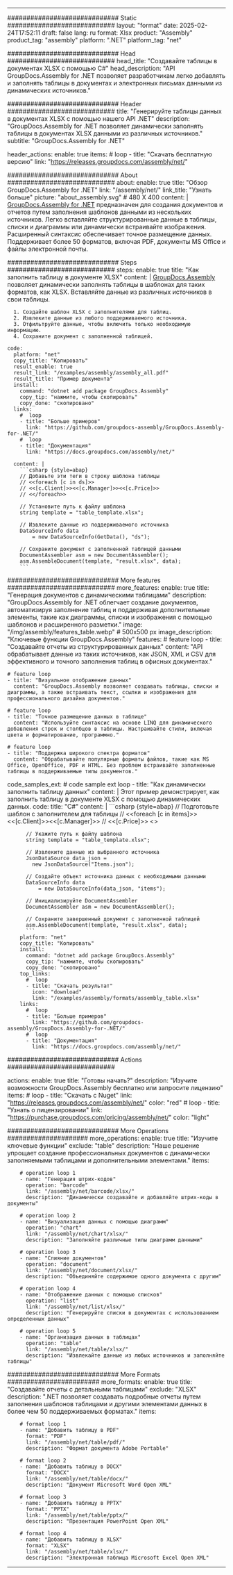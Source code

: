 



---
############################# Static ############################
layout: "format"
date:  2025-02-24T17:52:11
draft: false
lang: ru
format: Xlsx
product: "Assembly"
product_tag: "assembly"
platform: ".NET"
platform_tag: "net"

############################# Head ############################
head_title: "Создавайте таблицы в документах XLSX с помощью C#"
head_description: "API GroupDocs.Assembly for .NET позволяет разработчикам легко добавлять и заполнять таблицы в документах и электронных письмах данными из динамических источников."

############################# Header ############################
title: "Генерируйте таблицы данных в документах XLSX с помощью нашего API .NET" 
description: "GroupDocs.Assembly for .NET позволяет динамически заполнять таблицы в документах XLSX данными из различных источников."
subtitle: "GroupDocs.Assembly for .NET" 

header_actions:
  enable: true
  items:
    #  loop
    - title: "Скачать бесплатную версию"
      link: "https://releases.groupdocs.com/assembly/net/"
      
############################# About ############################
about:
    enable: true
    title: "Обзор GroupDocs.Assembly for .NET"
    link: "/assembly/net/"
    link_title: "Узнать больше"
    picture: "about_assembly.svg" # 480 X 400
    content: |
       [GroupDocs.Assembly for .NET](/assembly/net/) предназначен для создания документов и отчетов путем заполнения шаблонов данными из нескольких источников. Легко вставляйте структурированные данные в таблицы, списки и диаграммы или динамически встраивайте изображения. Расширенный синтаксис обеспечивает точное размещение данных. Поддерживает более 50 форматов, включая PDF, документы MS Office и файлы электронной почты.

############################# Steps ############################
steps:
    enable: true
    title: "Как заполнить таблицу в документе XLSX"
    content: |
      [GroupDocs.Assembly](/assembly/net/) позволяет динамически заполнять таблицы в шаблонах для таких форматов, как XLSX. Вставляйте данные из различных источников в свои таблицы.
      
      1. Создайте шаблон XLSX с заполнителями для таблиц.
      2. Извлеките данные из любого поддерживаемого источника.
      3. Отфильтруйте данные, чтобы включить только необходимую информацию.
      4. Сохраните документ с заполненной таблицей.
   
    code:
      platform: "net"
      copy_title: "Копировать"
      result_enable: true
      result_link: "/examples/assembly/assembly_all.pdf"
      result_title: "Пример документа"
      install:
        command: "dotnet add package GroupDocs.Assembly"
        copy_tip: "нажмите, чтобы скопировать"
        copy_done: "скопировано"
      links:
        #  loop
        - title: "Больше примеров"
          link: "https://github.com/groupdocs-assembly/GroupDocs.Assembly-for-.NET/"
        #  loop
        - title: "Документация"
          link: "https://docs.groupdocs.com/assembly/net/"
          
      content: |
        ```csharp {style=abap}
        // Добавьте эти теги в строку шаблона таблицы
        // <<foreach [c in ds]>>
        // <<[c.Client]>><<[c.Manager]>><<[c.Price]>>
        // <</foreach>>

        // Установите путь к файлу шаблона
        string template = "table_template.xlsx";

        // Извлеките данные из поддерживаемого источника
        DataSourceInfo data 
            = new DataSourceInfo(GetData(), "ds");

        // Сохраните документ с заполненной таблицей данными
        DocumentAssembler asm = new DocumentAssembler();
        asm.AssembleDocument(template, "result.xlsx", data);
        ```            

############################# More features ############################
more_features:
  enable: true
  title: "Генерация документов с динамическими таблицами"
  description: "GroupDocs.Assembly for .NET облегчает создание документов, автоматизируя заполнение таблиц и поддерживая дополнительные элементы, такие как диаграммы, списки и изображения с помощью шаблонов и расширенного разметки."
  image: "/img/assembly/features_table.webp" # 500x500 px
  image_description: "Ключевые функции GroupDocs.Assembly"
  features:
    # feature loop
    - title: "Создавайте отчеты из структурированных данных"
      content: "API обрабатывает данные из таких источников, как JSON, XML и CSV для эффективного и точного заполнения таблиц в офисных документах."

    # feature loop
    - title: "Визуальное отображение данных"
      content: "GroupDocs.Assembly позволяет создавать таблицы, списки и диаграммы, а также встраивать текст, ссылки и изображения для профессионального дизайна документов."

    # feature loop
    - title: "Точное размещение данных в таблице"
      content: "Используйте синтаксис на основе LINQ для динамического добавления строк и столбцов в таблицы. Настраивайте стили, включая цвета и форматирование, программно."

    # feature loop
    - title: "Поддержка широкого спектра форматов"
      content: "Обрабатывайте популярные форматы файлов, такие как MS Office, OpenOffice, PDF и HTML. Без проблем встраивайте заполненные таблицы в поддерживаемые типы документов."
      
  code_samples_ext:
    # code sample ext loop
    - title: "Как динамически заполнить таблицу данных"
      content: |
        Этот пример демонстрирует, как заполнить таблицу в документе XLSX с помощью динамических данных.
      code:
        title: "C#"
        content: |
          ```csharp {style=abap}
          // Подготовьте шаблон с заполнителем для таблицы
          // <<foreach [c in items]>> <<[c.Client]>><<[c.Manager]>>
          // <<[c.Price]>> <</foreach>>

          // Укажите путь к файлу шаблона
          string template = "table_template.xlsx";

          // Извлеките данные из выбранного источника
          JsonDataSource data_json = 
            new JsonDataSource("Items.json");

          // Создайте объект источника данных с необходимыми данными
          DataSourceInfo data 
              = new DataSourceInfo(data_json, "items");

          // Инициализируйте DocumentAssembler
          DocumentAssembler asm = new DocumentAssembler();

          // Сохраните завершенный документ с заполненной таблицей
          asm.AssembleDocument(template, "result.xlsx", data);
          ```
        platform: "net"
        copy_title: "Копировать"
        install:
          command: "dotnet add package GroupDocs.Assembly"
          copy_tip: "нажмите, чтобы скопировать"
          copy_done: "скопировано"
        top_links:
          #  loop
          - title: "Скачать результат"
            icon: "download"
            link: "/examples/assembly/formats/assembly_table.xlsx"
        links:
          #  loop
          - title: "Больше примеров"
            link: "https://github.com/groupdocs-assembly/GroupDocs.Assembly-for-.NET/"
          #  loop
          - title: "Документация"
            link: "https://docs.groupdocs.com/assembly/net/"
            

            


############################# Actions ############################

actions:
  enable: true
  title: "Готовы начать?"
  description: "Изучите возможности GroupDocs.Assembly бесплатно или запросите лицензию"
  items:
    #  loop
    - title: "Скачать с Nuget"
      link: "https://releases.groupdocs.com/assembly/net/"
      color: "red"
        #  loop
    - title: "Узнать о лицензировании"
      link: "https://purchase.groupdocs.com/pricing/assembly/net/"
      color: "light"


############################# More Operations #####################
more_operations:
    enable: true
    title: "Изучите ключевые функции"
    exclude: "table"
    description: "Наше решение упрощает создание профессиональных документов с динамически заполняемыми таблицами и дополнительными элементами."
    items: 
          
        # operation loop 1
        - name: "Генерация штрих-кодов"
          operation: "barcode"
          link: "/assembly/net/barcode/xlsx/"
          description: "Динамически создавайте и добавляйте штрих-коды в документы"

        # operation loop 2
        - name: "Визуализация данных с помощью диаграмм"
          operation: "chart"
          link: "/assembly/net/chart/xlsx/"
          description: "Заполняйте различные типы диаграмм данными"

        # operation loop 3
        - name: "Слияние документов"
          operation: "document"
          link: "/assembly/net/document/xlsx/"
          description: "Объединяйте содержимое одного документа с другим"

        # operation loop 4
        - name: "Отображение данных с помощью списков"
          operation: "list"
          link: "/assembly/net/list/xlsx/"
          description: "Генерируйте списки в документах с использованием определенных данных"

        # operation loop 5
        - name: "Организация данных в таблицах"
          operation: "table"
          link: "/assembly/net/table/xlsx/"
          description: "Извлекайте данные из любых источников и заполняйте таблицы"
         
          
############################# More Formats ########################
more_formats:
    enable: true
    title: "Создавайте отчеты с детальными таблицами"
    exclude: "XLSX"
    description: ".NET позволяет создавать подробные отчеты путем заполнения шаблонов таблицами и другими элементами данных в более чем 50 поддерживаемых форматах."
    items: 
          
        # format loop 1
        - name: "Добавить таблицу в PDF"
          format: "PDF"
          link: "/assembly/net/table/pdf/"
          description: "Формат документа Adobe Portable"
          
        # format loop 2
        - name: "Добавить таблицу в DOCX"
          format: "DOCX"
          link: "/assembly/net/table/docx/"
          description: "Документ Microsoft Word Open XML"
          
        # format loop 3
        - name: "Добавить таблицу в PPTX"
          format: "PPTX"
          link: "/assembly/net/table/pptx/"
          description: "Презентация PowerPoint Open XML"
          
        # format loop 4
        - name: "Добавить таблицу в XLSX"
          format: "XLSX"
          link: "/assembly/net/table/xlsx/"
          description: "Электронная таблица Microsoft Excel Open XML"


          

---